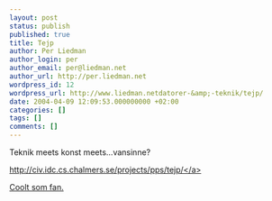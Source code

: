 ```yaml
---
layout: post
status: publish
published: true
title: Tejp
author: Per Liedman
author_login: per
author_email: per@liedman.net
author_url: http://per.liedman.net
wordpress_id: 12
wordpress_url: http://www.liedman.netdatorer-&amp;-teknik/tejp/
date: 2004-04-09 12:09:53.000000000 +02:00
categories: []
tags: []
comments: []
---
```

Teknik meets konst meets...vansinne?

<a href="http:&#47;&#47;civ.idc.cs.chalmers.se&#47;projects&#47;pps&#47;tejp&#47;">http:&#47;&#47;civ.idc.cs.chalmers.se&#47;projects&#47;pps&#47;tejp&#47;<&#47;a>

Coolt som fan.

